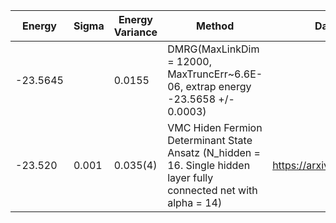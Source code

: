 |       Energy          |  Sigma          | Energy Variance  |  Method                                                          | Data repository                |
| ----------------------| ----------------| -----------------|------------------------------------------------------------------|------------------------------- |
|     -23.5645           |                 |     0.0155        |   DMRG(MaxLinkDim = 12000, MaxTruncErr~6.6E-06, extrap energy -23.5658 +/- 0.0003) |                                                           |
|     -23.520            |     0.001       |   0.035(4)        |   VMC Hiden Fermion Determinant State Ansatz (N_hidden = 16. Single hidden layer fully connected net with alpha = 14) | https://arxiv.org/abs/2111.10420 |
